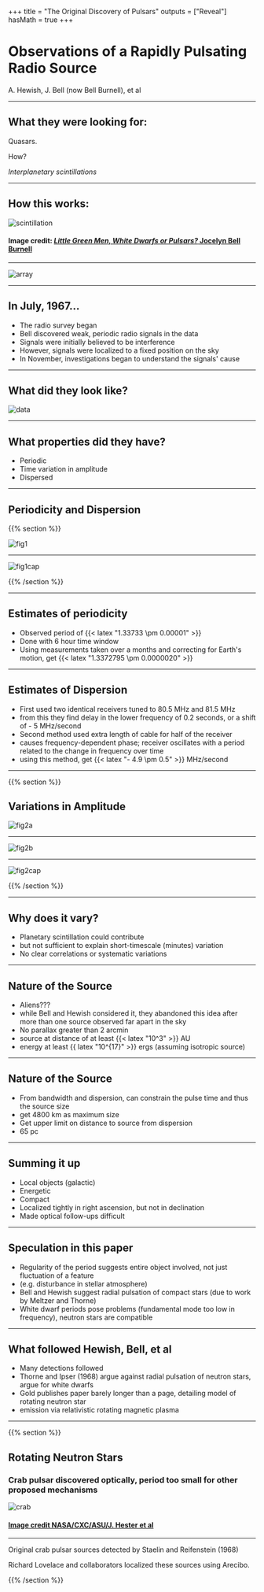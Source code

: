 +++
title = "The Original Discovery of Pulsars"
outputs = ["Reveal"]
hasMath = true
+++

# Observations of a Rapidly Pulsating Radio Source

A. Hewish, J. Bell (now Bell Burnell), et al

---

## What they were looking for:

Quasars. 

How?

_Interplanetary scintillations_

---

## How this works:

![scintillation](images/scint.jpg)

#### Image credit: [_Little Green Men, White Dwarfs or Pulsars?_ Jocelyn Bell Burnell](http://www.bigear.org/CSMO/HTML/CS01/cs01p16.htm)

---

![array](images/array.jpg)

---

## In July, 1967...

- The radio survey began
- Bell discovered weak, periodic radio signals in the data
- Signals were initially believed to be interference
- However, signals were localized to a fixed position on the sky
- In November, investigations began to understand the signals' cause 

---

## What did they look like?

![data](images/data.jpg)

---

## What properties did they have?

- Periodic
- Time variation in amplitude
- Dispersed

---

## Periodicity and Dispersion

{{% section %}}

![fig1](images/fig1.png)

---

![fig1cap](images/fig1cap.png)

{{% /section %}}

---

## Estimates of periodicity

- Observed period of  {{< latex "1.33733 \pm 0.00001" >}}
- Done with 6 hour time window
- Using measurements taken over a months and correcting for Earth's motion, get {{< latex "1.3372795 \pm 0.0000020" >}}

---

## Estimates of Dispersion

- First used two identical receivers tuned to 80.5 MHz and 81.5 MHz
 - from this they find delay in the lower frequency of 0.2 seconds, or a shift of - 5 MHz/second
- Second method used extra length of cable for half of the receiver
 - causes frequency-dependent phase; receiver oscillates with a period related to the change in frequency over time
 - using this method, get {{< latex "- 4.9 \pm 0.5" >}} MHz/second

---

{{% section %}}

## Variations in Amplitude

![fig2a](images/fig2a.png)

---

![fig2b](images/fig2b.png)

---

![fig2cap](images/fig2cap.png)

{{% /section %}}

---

## Why does it vary?

- Planetary scintillation could contribute
 - but not sufficient to explain short-timescale (minutes) variation
- No clear correlations or systematic variations

---

## Nature of the Source

- Aliens???
 - while Bell and Hewish considered it, they abandoned this idea after more than one source observed far apart in the sky
- No parallax greater than 2 arcmin
 - source at distance of at least {{< latex "10^3" >}} AU
 - energy at least {{ latex "10^{17}" >}} ergs (assuming isotropic source)

---

## Nature of the Source

- From bandwidth and dispersion, can constrain the pulse time and thus the source size
 - get 4800 km as maximum size
- Get upper limit on distance to source from dispersion
 - 65 pc

---

## Summing it up

- Local objects (galactic)
- Energetic
- Compact
- Localized tightly in right ascension, but not in declination
 - Made optical follow-ups difficult

---

## Speculation in this paper

- Regularity of the period suggests entire object involved, not just fluctuation of a feature 
 - (e.g. disturbance in stellar atmosphere)
- Bell and Hewish suggest radial pulsation of compact stars (due to work by Meltzer and Thorne)
 - White dwarf periods pose problems (fundamental mode too low in frequency), neutron stars are compatible

---

## What followed Hewish, Bell, et al

- Many detections followed
- Thorne and Ipser (1968) argue against radial pulsation of neutron stars, argue for white dwarfs
- Gold publishes paper barely longer than a page, detailing model of rotating neutron star
 - emission via relativistic rotating magnetic plasma

---

{{% section %}}

## Rotating Neutron Stars

### Crab pulsar discovered optically, period too small for other proposed mechanisms

![crab](images/crab-small.jpg)

#### [Image credit NASA/CXC/ASU/J. Hester et al](http://hubblesite.org/image/1248/news_release/2002-24)

---

Original crab pulsar sources detected by Staelin and Reifenstein (1968)

Richard Lovelace and collaborators localized these sources using Arecibo.

{{% /section %}}
